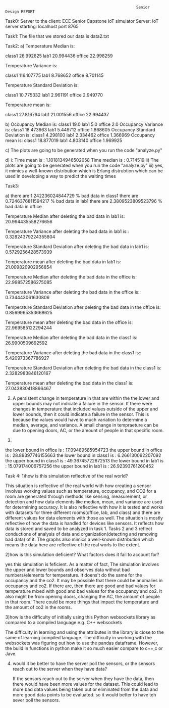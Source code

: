                                                               Senior Design REPORT
   
   Task0: 
   Server to the client: ECE Senior Capstone IoT simulator
   Server: IoT server starting:  localhost port 8765
   
   
   Task1:
   The file that we stored our data is data2.txt
   
   Task2:
   a)
   Temperature Median is:
   
class1    26.992625
lab1      20.994436
office    22.998259

Temperature Variance is:

class1    116.107775
lab1        8.768652
office      8.701145

Temperature Standard Deviation is:

class1    10.775332
lab1       2.961191
office     2.949770

Temperature mean is:

class1    27.816794
lab1      21.001556
office    22.994437

b)
Occupancy Median is:
class1    19.0
lab1       5.0
office     2.0
Occupancy Variance is:
class1    18.473663
lab1       5.449712
office     1.868605
Occupancy Standard Deviation is:
class1    4.298100
lab1      2.334462
office    1.366969
Occupancy mean is:
class1    18.877019
lab1       4.803140
office     1.969925

c)
The plots are going to be generated when you run the code "analyze.py"

d)
i: 
Time mean is :  1.1018134946502058
Time median is :  0.714519
ii)
The plots are going to be generated when you run the code "analyze.py"
iii)
yes, it mimics a well-known distribution which is Erlang distrubtion which can be used in developing a way to predict the waiting times


Task3:

a)
there are  1.242236024844729  % bad data in class1
there are  0.7246376811594217  % bad data in lab1
there are  2.3809523809523796  % bad data in office

Temperature Median after deleting the bad data in lab1 is:
20.994435558276656

Temperature Variance after deleting the bad data in lab1 is::
0.32824379224355804

Temperature Standard Deviation after deleting the bad data in lab1 is:
0.5729256428573939

Temperature mean after deleting the bad data in lab1 is:
21.009820902956854

Temperature Median after deleting the bad data in the office is:
22.998572586275085

Temperature Variance after deleting the bad data in the office is::
0.734443061630806

Temperature Standard Deviation after deleting the bad data in the office is:
0.8569965353668625

Temperature mean after deleting the bad data in the office is:
22.969585122294244

Temperature Median after deleting the bad data in the class1 is:
26.9900509692592

Temperature Variance after deleting the bad data in the class1 is::
5.420973367786927

Temperature Standard Deviation after deleting the bad data in the class1 is:
2.3282983846120167

Temperature mean after deleting the bad data in the class1 is:
27.043830418866467

2) 
     A persistent change in temperature in that are within the the lower and upper bounds may not indicate a failure in the sensor. If there were changes in temperature that included values outside of the upper and lower bounds, then it could indicate a failure in the sensor. This is because the values would have to much variation to determine a median, average, and variance. A small change in tempraeture can be due to opening doors, AC, or the amount of people in that specific room.



3)
the lower bound in office is :  17.09489585954723
the upper bound in office is :  28.89397746155663
the lower bound in class1 is :  6.266130092207092
the upper bound in class1 is :  49.36745722672513
the lower bound in lab1 is :  15.079174006757256
the upper bound in lab1 is :  26.92393761260452


Task 4:
1)how is this simulation reflective of the real world?

   This situation is reflective of the real world with how creating a sensor involves working values such as temperature, occupancy, and CO2 for a room are generated through methods like sensing, measurement, or detection and how data elements like median, mean, and variance are used for determining accuracy. It is also reflective with how it is tested and works with datasets for three different rooms(office, lab, and class) and there are different values for data elements with those as well. The situation is mostly reflective of how the data is handled for devices like sensors. It reflects how data is stored and saved to be analyzed in task 1. Tasks 2 and 3 reflect conductions of analysis of data and organization(detecting and removing bad data) of it. The graphs also mimics a well-known distribution which means the data here are reflective of the real worls to the extent.
  
2)how is this simulation deficient? What factors does it fail to account for?
  
   yes this simulation is feficient. As a matter of fact, The simulation involves the upper and lower bounds and observes data without bad numbers/elements for temperature. It doens't do the same for the occupancy and the co2. It may be possible that there could be anomalies in occupancy and co2. If there are, then there are good and bad values for temperature mixed with good and bad values for the occupancy and co2. It also might be from opening doors, changing the AC, the amount of people in that room. There could be more things that impact the temperature and the amount of co2 in the rooms.  
  
3)how is the difficulty of initially using this Python websockets library as compared to a compiled language e.g. C++ websockets
  
   The difficulty in learning and using the attributes in the library is close to the same of learning compiled language. The difficulty in working with the websockets was figuring out how to use the pandas dataframe. However, the build in functions in python make it so much easier compare to c++,c or Jave.
  
4) would it be better to have the server poll the sensors, or the sensors reach out to the server when they have data?
  
  
     If the sensors reach out to the server when they have the data, then there would have been more values for the dataset. This could lead to more bad data values being taken out or eliminated from the data and more good data points to be evaluated. so it would better to have teh sever poll the sensors.
